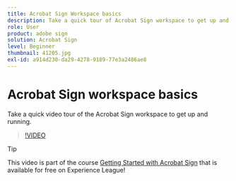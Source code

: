 ```yaml
---
title: Acrobat Sign Workspace basics
description: Take a quick tour of Acrobat Sign workspace to get up and running
role: User
product: adobe sign
solution: Acrobat Sign
level: Beginner
thumbnail: 41205.jpg
exl-id: a914d230-da29-4278-9189-77e3a2486ae8
---
```

# Acrobat Sign workspace basics

Take a quick video tour of the Acrobat Sign workspace to get up and running.

>[!VIDEO](https://video.tv.adobe.com/v/41205?quality=12&learn=on&hidetitle=true)

>[!TIP]
>
>This video is part of the course [Getting Started with Acrobat Sign](https://experienceleague.adobe.com/?recommended=Sign-U-1-2020.1) that is available for free on Experience League!

